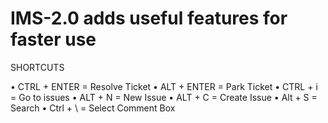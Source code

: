 # IMS-2.0 adds useful features for faster use

SHORTCUTS

• CTRL + ENTER = Resolve Ticket
• ALT + ENTER = Park Ticket
• CTRL + i = Go to issues
• ALT + N = New Issue
• ALT + C = Create Issue
• Alt + S = Search
• Ctrl + \ = Select Comment Box
